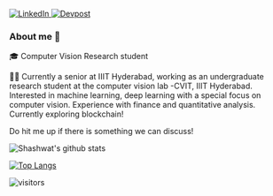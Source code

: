 
<p> 
  <a href="https://www.linkedin.com/in/mehershashwatnigam/" target="_blank">
    <img alt="LinkedIn" src="https://img.shields.io/badge/linkedin-%230077B5.svg?&style=for-the-badge&logo=linkedin&logoColor=white" />
  </a> 
  <a href="https://devpost.com/mehershashwat" target="_blank">
    <img alt="Devpost" src="https://img.shields.io/badge/Devpost-Profile-yellowgreen?style=for-the-badge&logo=appveyor" />
  </a> 
</p>

### About me :rocket:
:mortar_board:  Computer Vision Research student

:man_technologist: Currently a senior at IIIT Hyderabad, working as an undergraduate research student at the computer vision lab -CVIT, IIIT Hyderabad.
Interested in machine learning, deep learning with a special focus on computer vision. Experience with finance and quantitative analysis. Currently exploring blockchain!

Do hit me up if there is something we can discuss! 


![Shashwat's github stats](https://github-readme-stats.vercel.app/api?username=ShashwatNigam99&show_icons=true&theme=vue-dark)

[![Top Langs](https://github-readme-stats.vercel.app/api/top-langs/?username=ShashwatNigam99&layout=compact&theme=vue-dark)](https://github.com/ShashwatNigam99/github-readme-stats)

![visitors](https://visitor-badge.glitch.me/badge?page_id=ShashwatNigam99.count_visitors)
